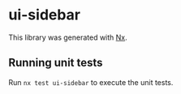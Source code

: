 # ui-sidebar

This library was generated with [Nx](https://nx.dev).

## Running unit tests

Run `nx test ui-sidebar` to execute the unit tests.
